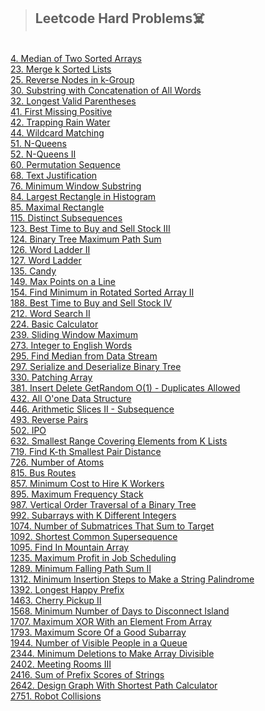 >## Leetcode Hard Problems☠️
<br>
<a href="https://github.com/Shubx10/Algorithms/blob/main/Leetcode_Hard/4.%20MedianOfTwoSortedArrays.cpp">4. Median of Two Sorted Arrays</a><br>
<a href="https://github.com/Shubx10/algorithms/blob/main/Leetcode_Hard/23.%20MergeKSortedLists.cpp">23. Merge k Sorted Lists</a><br>
<a href="https://github.com/Shubx10/algorithms/blob/main/Leetcode_Hard/25.%20ReverseNodesInK-Group.cpp">25. Reverse Nodes in k-Group</a><br>
<a href="https://github.com/Shubx10/algorithms/blob/main/Leetcode_Hard/30.%20SubstringWithConcatenationOfAllWords.cpp">30. Substring with Concatenation of All Words</a><br>
<a href="https://github.com/Shubx10/algorithms/blob/main/Leetcode_Hard/32.%20LongestValidParentheses.cpp">32. Longest Valid Parentheses</a><br>
<a href="https://github.com/Shubx10/algorithms/blob/main/Leetcode_Hard/41.%20FirstMissingPositive.cpp">41. First Missing Positive</a><br>
<a href="https://github.com/Shubx10/Algorithms/blob/main/Leetcode_Hard/42.%20TrappingRainWater.cpp">42. Trapping Rain Water</a><br>
<a href="https://github.com/Shubx10/algorithms/blob/main/Leetcode_Hard/44.%20WildcardMatching.cpp">44. Wildcard Matching</a><br>
<a href="https://github.com/Shubx10/algorithms/blob/main/Leetcode_Hard/51.%20N-Queens.cpp">51. N-Queens</a><br>
<a href="https://github.com/Shubx10/algorithms/blob/main/Leetcode_Hard/52.%20N-QueensII.cpp">52. N-Queens II</a><br>
<a href="https://github.com/Shubx10/algorithms/blob/main/Leetcode_Hard/60.%20PermutationSequence.cpp">60. Permutation Sequence</a><br>
<a href="https://github.com/Shubx10/algorithms/blob/main/Leetcode_Hard/68.%20TextJustification.cpp">68. Text Justification</a><br>
<a href="https://github.com/Shubx10/algorithms/blob/main/Leetcode_Hard/76.%20MinimumWindowSubstring.cpp">76. Minimum Window Substring</a><br>
<a href="https://github.com/Shubx10/Algorithms/blob/main/Leetcode_Hard/84.%20LargestRectangleInHistogram.cpp">84. Largest Rectangle in Histogram</a><br>
<a href="https://github.com/Shubx10/Algorithms/blob/main/Leetcode_Hard/85.%20MaximalRectangle.cpp">85. Maximal Rectangle</a><br>
<a href="https://github.com/Shubx10/algorithms/blob/main/Leetcode_Hard/115.%20DistinctSubsequences.cpp">115. Distinct Subsequences</a><br>
<a href="https://github.com/Shubx10/algorithms/blob/main/Leetcode_Hard/123.%20BestTimeToBuyAndSellStockIII.cpp">123. Best Time to Buy and Sell Stock III</a><br>
<a href="https://github.com/Shubx10/Algorithms/blob/main/Leetcode_Hard/124.%20BinaryTreeMaximumPathSum.cpp">124. Binary Tree Maximum Path Sum</a><br>
<a href="https://github.com/Shubx10/algorithms/blob/main/Leetcode_Hard/126.%20WordLadderII.cpp">126. Word Ladder II</a><br>
<a href="https://github.com/Shubx10/algorithms/blob/main/Leetcode_Hard/127.%20WordLadder.cpp">127. Word Ladder</a><br>
<a href="https://github.com/Shubx10/algorithms/blob/main/Leetcode_Hard/135.%20Candy.cpp">135. Candy</a><br>
<a href="https://github.com/Shubx10/algorithms/blob/main/Leetcode_Hard/149.%20MaxPointsOnALine.cpp">149. Max Points on a Line</a><br>
<a href="https://github.com/Shubx10/algorithms/blob/main/Leetcode_Hard/154.%20FindMinimumInRotatedSortedArrayII.cpp">154. Find Minimum in Rotated Sorted Array II</a><br>
<a href="https://github.com/Shubx10/algorithms/blob/main/Leetcode_Hard/188.%20BestTimeToBuyAndSellStockIV.cpp">188. Best Time to Buy and Sell Stock IV</a><br>
<a href="https://github.com/Shubx10/algorithms/blob/main/Leetcode_Hard/212.%20WordSearchII.cpp">212. Word Search II</a><br>
<a href="https://github.com/Shubx10/algorithms/blob/main/Leetcode_Hard/224.%20BasicCalculator.cpp">224. Basic Calculator</a><br>
<a href="https://github.com/Shubx10/Algorithms/blob/main/Leetcode_Hard/239.%20SlidingWindowMaximum.cpp">239. Sliding Window Maximum</a><br>
<a href="https://github.com/Shubx10/algorithms/blob/main/Leetcode_Hard/273.%20IntegerToEnglishWords.cpp">273. Integer to English Words</a><br>
<a href="https://github.com/Shubx10/algorithms/blob/main/Leetcode_Hard/295.%20FindMedianFromDataStream.cpp">295. Find Median from Data Stream</a><br>
<a href="https://github.com/Shubx10/algorithms/blob/main/Leetcode_Hard/297.%20SerializeAndDeserializeBinaryTree.cpp">297. Serialize and Deserialize Binary Tree</a><br>
<a href="https://github.com/Shubx10/algorithms/blob/main/Leetcode_Hard/330.%20PatchingArray.cpp">330. Patching Array</a><br>
<a href="https://github.com/Shubx10/algorithms/blob/main/Leetcode_Hard/381.%20InsertDeleteGetRandomO(1)-DuplicatesAllowed.cpp">381. Insert Delete GetRandom O(1) - Duplicates Allowed</a><br>
<a href="https://github.com/Shubx10/algorithms/blob/main/Leetcode_Hard/432.%20AllO'oneDataStructure.cpp">432. All O'one Data Structure</a><br>
<a href="https://github.com/Shubx10/algorithms/blob/main/Leetcode_Hard/446.%20ArithmeticSlicesII-Subsequence.cpp">446. Arithmetic Slices II - Subsequence</a><br>
<a href="https://github.com/Shubx10/algorithms/blob/main/Leetcode_Hard/493.%20ReversePairs.cpp">493. Reverse Pairs</a><br>
<a href="https://github.com/Shubx10/algorithms/blob/main/Leetcode_Hard/502.%20IPO.cpp">502. IPO</a><br>
<a href="https://github.com/Shubx10/algorithms/blob/main/Leetcode_Hard/632.%20SmallestRangeCoveringElementsFromKLists.cpp">632. Smallest Range Covering Elements from K Lists</a><br>
<a href="https://github.com/Shubx10/algorithms/blob/main/Leetcode_Hard/719.%20FindKthSmallestPairDistance.cpp">719. Find K-th Smallest Pair Distance</a><br>
<a href="https://github.com/Shubx10/algorithms/blob/main/Leetcode_Hard/726.%20NumberOfAtoms.cpp">726. Number of Atoms</a><br>
<a href="https://github.com/Shubx10/algorithms/blob/main/Leetcode_Hard/815.%20BusRoutes.cpp">815. Bus Routes</a><br>
<a href="https://github.com/Shubx10/algorithms/blob/main/Leetcode_Hard/857.%20MinimumCostToHireKWorkers.cpp">857. Minimum Cost to Hire K Workers</a><br>
<a href="https://github.com/Shubx10/algorithms/blob/main/Leetcode_Hard/895.%20MaximumFrequencyStack.cpp">895. Maximum Frequency Stack</a><br>
<a href="https://github.com/Shubx10/algorithms/blob/main/Leetcode_Hard/987.%20VerticalOrderTraversalOfABinaryTree.cpp">987. Vertical Order Traversal of a Binary Tree</a><br>
<a href="https://github.com/Shubx10/algorithms/blob/main/Leetcode_Hard/992.%20SubarraysWithKDifferentIntegers.cpp">992. Subarrays with K Different Integers</a><br>
<a href="https://github.com/Shubx10/algorithms/blob/main/Leetcode_Hard/1074.%20NumberOfSubmatricesThatSumToTarget.cpp">1074. Number of Submatrices That Sum to Target</a><br>
<a href="https://github.com/Shubx10/algorithms/blob/main/Leetcode_Hard/1092.%20ShortestCommonSupersequence.cpp">1092. Shortest Common Supersequence</a><br>
<a href="https://github.com/Shubx10/algorithms/blob/main/Leetcode_Hard/1095.%20FindInMountainArray.cpp">1095. Find In Mountain Array</a><br>
<a href="https://github.com/Shubx10/algorithms/blob/main/Leetcode_Hard/1235.%20MaximumProfitInJobScheduling.cpp">1235. Maximum Profit in Job Scheduling</a><br>
<a href="https://github.com/Shubx10/algorithms/blob/main/Leetcode_Hard/1289.%20MinimumFallingPathSumII.cpp">1289. Minimum Falling Path Sum II</a><br>
<a href="https://github.com/Shubx10/algorithms/blob/main/Leetcode_Hard/1312.%20MinimumInsertionStepsToMakeAStringPalindrome.cpp">1312. Minimum Insertion Steps to Make a String Palindrome</a><br>
<a href="https://github.com/Shubx10/algorithms/blob/main/Leetcode_Hard/1392.%20LongestHappyPrefix.cpp">1392. Longest Happy Prefix</a><br>
<a href="https://github.com/Shubx10/algorithms/blob/main/Leetcode_Hard/1463.%20CherryPickupII.cpp">1463. Cherry Pickup II</a><br>
<a href="https://github.com/Shubx10/algorithms/blob/main/Leetcode_Hard/1568.%20MinimumNumberOfDaysToDisconnectIsland.cpp">1568. Minimum Number of Days to Disconnect Island</a><br>
<a href="https://github.com/Shubx10/algorithms/blob/main/Leetcode_Hard/1707.%20MaximumXorWithAnElementFromArray.cpp">1707. Maximum XOR With an Element From Array</a><br>
<a href="https://github.com/Shubx10/algorithms/blob/main/Leetcode_Hard/1793.%20MaximumScoreOfaGoodSubarray.cpp">1793. Maximum Score Of a Good Subarray</a><br>
<a href="https://github.com/Shubx10/algorithms/blob/main/Leetcode_Hard/1944.%20NumberOfVisiblePeopleInAQueue.cpp">1944. Number of Visible People in a Queue</a><br>
<a href="https://github.com/Shubx10/algorithms/blob/main/Leetcode_Hard/2344.%20MinimumDeletionsToMakeArrayDivisible.cpp">2344. Minimum Deletions to Make Array Divisible</a><br>
<a href="https://github.com/Shubx10/algorithms/blob/main/Leetcode_Hard/2402.%20MeetingRoomsIII.cpp">2402. Meeting Rooms III</a><br>
<a href="https://github.com/Shubx10/algorithms/blob/main/Leetcode_Hard/2416.%20SumOfPrefixScoresOfStrings.cpp">2416. Sum of Prefix Scores of Strings</a><br>
<a href="https://github.com/Shubx10/algorithms/blob/main/Leetcode_Hard/2642.%20DesignGraphWithShortestPathCalculator.cpp">2642. Design Graph With Shortest Path Calculator</a><br>
<a href="https://github.com/Shubx10/algorithms/blob/main/Leetcode_Hard/2751.%20RobotCollisions.cpp">2751. Robot Collisions</a><br>
